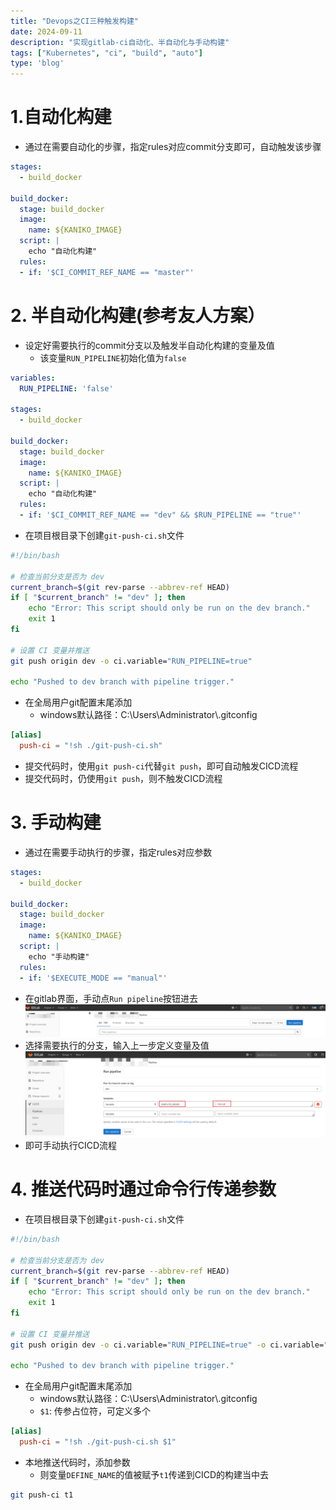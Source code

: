 ```yaml
---
title: "Devops之CI三种触发构建"
date: 2024-09-11
description: "实现gitlab-ci自动化、半自动化与手动构建"
tags: ["Kubernetes", "ci", "build", "auto"]
type: 'blog'
---
```




# 1.自动化构建
- 通过在需要自动化的步骤，指定rules对应commit分支即可，自动触发该步骤
```yaml
stages:
  - build_docker

build_docker:
  stage: build_docker
  image:
    name: ${KANIKO_IMAGE}
  script: |
    echo "自动化构建"
  rules:
  - if: '$CI_COMMIT_REF_NAME == "master"'
```



# 2. 半自动化构建(参考友人方案）
- 设定好需要执行的commit分支以及触发半自动化构建的变量及值
  - 该变量`RUN_PIPELINE`初始化值为`false`
```yaml
variables:
  RUN_PIPELINE: 'false'

stages:
  - build_docker

build_docker:
  stage: build_docker
  image:
    name: ${KANIKO_IMAGE}
  script: |
    echo "自动化构建"
  rules:
  - if: '$CI_COMMIT_REF_NAME == "dev" && $RUN_PIPELINE == "true"'
```
- 在项目根目录下创建`git-push-ci.sh`文件
```bash
#!/bin/bash

# 检查当前分支是否为 dev
current_branch=$(git rev-parse --abbrev-ref HEAD)
if [ "$current_branch" != "dev" ]; then
    echo "Error: This script should only be run on the dev branch."
    exit 1
fi

# 设置 CI 变量并推送
git push origin dev -o ci.variable="RUN_PIPELINE=true"

echo "Pushed to dev branch with pipeline trigger."
```

- 在全局用户git配置末尾添加
  - windows默认路径：C:\Users\Administrator\\.gitconfig
```conf
[alias]
  push-ci = "!sh ./git-push-ci.sh"
```
- 提交代码时，使用`git push-ci`代替`git push`，即可自动触发CICD流程
- 提交代码时，仍使用`git push`，则不触发CICD流程

# 3. 手动构建
- 通过在需要手动执行的步骤，指定rules对应参数
```yaml
stages:
  - build_docker

build_docker:
  stage: build_docker
  image:
    name: ${KANIKO_IMAGE}
  script: |
    echo "手动构建"
  rules:
  - if: '$EXECUTE_MODE == "manual"' 
```
- 在gitlab界面，手动点`Run pipeline`按钮进去
![image.png](./1.png)
- 选择需要执行的分支，输入上一步定义变量及值
![image.png](./2.png)
- 即可手动执行CICD流程


# 4. 推送代码时通过命令行传递参数
- 在项目根目录下创建`git-push-ci.sh`文件
```bash
#!/bin/bash

# 检查当前分支是否为 dev
current_branch=$(git rev-parse --abbrev-ref HEAD)
if [ "$current_branch" != "dev" ]; then
    echo "Error: This script should only be run on the dev branch."
    exit 1
fi

# 设置 CI 变量并推送
git push origin dev -o ci.variable="RUN_PIPELINE=true" -o ci.variable="DEFINE_NAME=$1"

echo "Pushed to dev branch with pipeline trigger."
```
- 在全局用户git配置末尾添加
  - windows默认路径：C:\Users\Administrator\\.gitconfig
  - `$1`: 传参占位符，可定义多个
```conf
[alias]
  push-ci = "!sh ./git-push-ci.sh $1"
```
- 本地推送代码时，添加参数
  - 则变量`DEFINE_NAME`的值被赋予`t1`传递到CICD的构建当中去
```bash
git push-ci t1
```